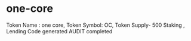 # one-core
Token Name : one core,  Token Symbol: OC, Token Supply- 500
Staking , Lending Code generated
AUDIT completed
